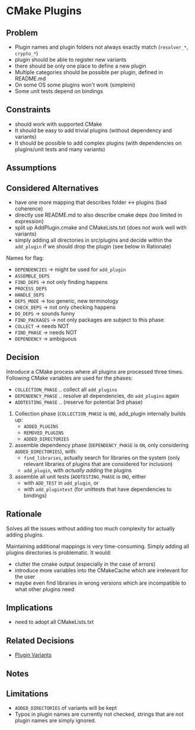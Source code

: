 # CMake Plugins

## Problem

- Plugin names and plugin folders not always exactly
  match (`resolver_*`, `crypto_*`)
- plugin should be able to register new variants
- there should be only one place to define a new plugin
- Multiple categories should be possible per plugin,
  defined in README.md
- On some OS some plugins won't work (simpleini)
- Some unit tests depend on bindings

## Constraints

- should work with supported CMake
- It should be easy to add trivial plugins
  (without dependency and variants)
- It should be possible to add complex plugins
  (with dependencies on plugins/unit tests and many variants)

## Assumptions

## Considered Alternatives

- have one more mapping that describes folder <-> plugins (bad coherence)
- directly use README.md to also describe cmake deps (too limited in expression)
- split up AddPlugin.cmake and CMakeLists.txt (does not work well with variants)
- simply adding all directories in src/plugins and decide within the `add_plugin`
  if we should drop the plugin (see below in Rationale)

Names for flag:

- `DEPENDENCIES` -> might be used for `add_plugin`
- `ASSEMBLE_DEPS`
- `FIND_DEPS` -> not only finding happens
- `PROCESS_DEPS`
- `HANDLE_DEPS`
- `DEPS_MODE` -> too generic, new terminology
- `CHECK_DEPS` -> not only checking happens
- `DO_DEPS` -> sounds funny
- `FIND_PACKAGES` -> not only packages are subject to this phase
- `COLLECT` -> needs NOT
- `FIND_PHASE` -> needs NOT
- `DEPENDENCY` -> ambiguous

## Decision

Introduce a CMake process where all plugins are processed three times.
Following CMake variables are used for the phases:

- `COLLECTION_PHASE` .. collect all `add_plugins`
- `DEPENDENCY_PHASE` .. resolve all dependencies, do `add_plugins` again
- `ADDTESTING_PHASE` .. (reserve for potential 3rd phase)

1. Collection phase (`COLLECTION_PHASE` is `ON`),
   add_plugin internally builds up:
   - `ADDED_PLUGINS`
   - `REMOVED_PLUGINS`
   - `ADDED_DIRECTORIES`
2. assemble dependency phase (`DEPENDENCY_PHASE` is `ON`, only considering `ADDED_DIRECTORIES`),
   with:
   - `find_libraries`, actually search for libraries on the system
     (only relevant libraries of plugins that are considered for inclusion)
   - `add_plugin`, with _actually adding_ the plugins
3. assemble all unit tests (`ADDTESTING_PHASE` is `ON`), either
   - with `ADD_TEST` in `add_plugin`, or
   - with `add_plugintest` (for unittests that have dependencies to bindings)

## Rationale

Solves all the issues without adding too much complexity for actually adding plugins.

Maintaining additional mappings is very time-consuming.
Simply adding all plugins directories is problematic.
It would:

- clutter the cmake output (especially in the case of errors)
- introduce more variables into the CMakeCache which are irrelevant for the user
- maybe even find libraries in wrong versions which are incompatible to what other
  plugins need

## Implications

- need to adopt all CMakeLists.txt

## Related Decisions

- [Plugin Variants](../0a_delayed/plugin_variants.md)

## Notes

## Limitations

- `ADDED_DIRECTORIES` of variants will be kept
- Typos in plugin names are currently not checked,
  strings that are not plugin names are simply ignored.
